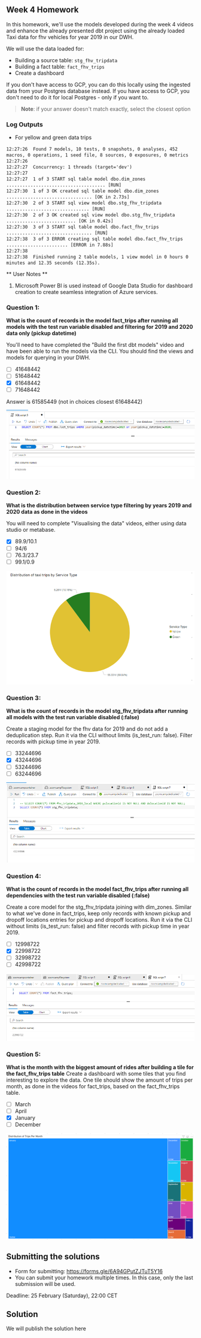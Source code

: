 ## Week 4 Homework 

In this homework, we'll use the models developed during the week 4 videos and enhance the already presented dbt project using the already loaded Taxi data for fhv vehicles for year 2019 in our DWH.

We will use the data loaded for:

* Building a source table: `stg_fhv_tripdata`
* Building a fact table: `fact_fhv_trips`
* Create a dashboard 

If you don't have access to GCP, you can do this locally using the ingested data from your Postgres database
instead. If you have access to GCP, you don't need to do it for local Postgres -
only if you want to.

> **Note**: if your answer doesn't match exactly, select the closest option 


### Log Outputs
* For yellow and green data trips
```
12:27:26  Found 7 models, 10 tests, 0 snapshots, 0 analyses, 452 macros, 0 operations, 1 seed file, 8 sources, 0 exposures, 0 metrics
12:27:26  
12:27:27  Concurrency: 1 threads (target='dev')
12:27:27  
12:27:27  1 of 3 START sql table model dbo.dim_zones ..................................... [RUN]
12:27:30  1 of 3 OK created sql table model dbo.dim_zones ................................ [OK in 2.73s]
12:27:30  2 of 3 START sql view model dbo.stg_fhv_tripdata ............................... [RUN]
12:27:30  2 of 3 OK created sql view model dbo.stg_fhv_tripdata .......................... [OK in 0.42s]
12:27:30  3 of 3 START sql table model dbo.fact_fhv_trips ................................ [RUN]
12:27:38  3 of 3 ERROR creating sql table model dbo.fact_fhv_trips ....................... [ERROR in 7.88s]
12:27:38
12:27:38  Finished running 2 table models, 1 view model in 0 hours 0 minutes and 12.35 seconds (12.35s).
```

** User Notes **
1. Microsoft Power BI is used instead of Google Data Studio for dashboard creation to create seamless integration of Azure services.

### Question 1: 

**What is the count of records in the model fact_trips after running all models with the test run variable disabled and filtering for 2019 and 2020 data only (pickup datetime)** 

You'll need to have completed the "Build the first dbt models" video and have been able to run the models via the CLI. 
You should find the views and models for querying in your DWH.

- [ ] 41648442
- [ ] 51648442
- [x] 61648442
- [ ] 71648442

Answer is 61585449 (not in choices closest 61648442)

![](resources/images/2023-02-20-00-24-05.png)

### Question 2: 

**What is the distribution between service type filtering by years 2019 and 2020 data as done in the videos**

You will need to complete "Visualising the data" videos, either using data studio or metabase. 

- [x] 89.9/10.1
- [ ] 94/6
- [ ] 76.3/23.7
- [ ] 99.1/0.9

![](resources/images/2023-02-21-16-09-42.png)

### Question 3: 

**What is the count of records in the model stg_fhv_tripdata after running all models with the test run variable disabled (:false)**  

Create a staging model for the fhv data for 2019 and do not add a deduplication step. Run it via the CLI without limits (is_test_run: false).
Filter records with pickup time in year 2019.

- [ ] 33244696
- [x] 43244696
- [ ] 53244696
- [ ] 63244696

![](resources/images/2023-02-20-22-45-24.png)

### Question 4: 

**What is the count of records in the model fact_fhv_trips after running all dependencies with the test run variable disabled (:false)**  
 
Create a core model for the stg_fhv_tripdata joining with dim_zones.
Similar to what we've done in fact_trips, keep only records with known pickup and dropoff locations entries for pickup and dropoff locations. 
Run it via the CLI without limits (is_test_run: false) and filter records with pickup time in year 2019.

- [ ] 12998722
- [x] 22998722
- [ ] 32998722
- [ ] 42998722

![](resources/images/2023-02-20-23-09-38.png)

### Question 5: 

**What is the month with the biggest amount of rides after building a tile for the fact_fhv_trips table**
Create a dashboard with some tiles that you find interesting to explore the data. One tile should show the amount of trips per month, as done in the videos for fact_trips, based on the fact_fhv_trips table.

- [ ] March
- [ ] April
- [x] January
- [ ] December

![](resources/images/2023-02-21-15-34-52.png)


## Submitting the solutions

* Form for submitting: https://forms.gle/6A94GPutZJTuT5Y16
* You can submit your homework multiple times. In this case, only the last submission will be used. 

Deadline: 25 February (Saturday), 22:00 CET


## Solution

We will publish the solution here